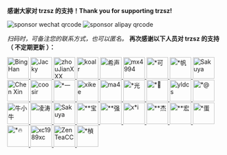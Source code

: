**感谢大家对 trzsz 的支持！Thank you for supporting trzsz!**

![sponsor wechat qrcode](https://trzsz.github.io/images/sponsor_wechat.jpg)
![sponsor alipay qrcode](https://trzsz.github.io/images/sponsor_alipay.jpg)

_扫码时，可备注您的联系方式，也可以匿名。_ **再次感谢以下人员对 trzsz 的支持（ 不定期更新 ）：**

<a href="https://github.com/BrightXiaoHan">
  <img src="https://github.com/BrightXiaoHan.png" alt="Bing Han" title="Bing Han" width="50" height="50">
</a>
<a href="https://github.com/zzlyzq">
  <img src="https://github.com/zzlyzq.png" alt="Jacky" title="Jacky" width="50" height="50">
</a>
<a href="https://github.com/zhouJianXXX">
  <img src="https://github.com/zhouJianXXX.png" alt="zhouJianXXX" title="zhouJianXXX" width="50" height="50">
</a>
<a href="https://github.com/zema1">
  <img src="https://github.com/zema1.png" alt="koalr" title="koalr" width="50" height="50">
</a>
<a href="https://github.com/pmzgit">
  <img src="https://github.com/pmzgit.png" alt="希声" title="希声" width="50" height="50">
</a>
<a href="https://github.com/mx4994">
  <img src="https://github.com/mx4994.png" alt="mx4994" title="mx4994" width="50" height="50">
</a>
<a href="#">
  <img src="https://trzsz.github.io/images/github.jpg" alt="*可" title="*可" width="50" height="50">
</a>
<a href="#">
  <img src="https://trzsz.github.io/images/github.jpg" alt="*帆" title="*帆" width="50" height="50">
</a>
<a href="https://github.com/GeekDuanLian">
  <img src="https://github.com/GeekDuanLian.png" alt="Sakuya" title="Sakuya" width="50" height="50">
</a>
<a href="https://github.com/irexyc">
  <img src="https://github.com/irexyc.png" alt="Chen Xin" title="Chen Xin" width="50" height="50">
</a>
<a href="https://github.com/coosir">
  <img src="https://github.com/coosir.png" alt="coosir" title="coosir" width="50" height="50">
</a>
<a href="#">
  <img src="https://trzsz.github.io/images/github.jpg" alt="*一" title="*一" width="50" height="50">
</a>
<a href="https://github.com/xikee">
  <img src="https://github.com/xikee.png" alt="xikee" title="xikee" width="50" height="50">
</a>
<a href="https://github.com/Maysec">
  <img src="https://github.com/Maysec.png" alt="ma4" title="ma4" width="50" height="50">
</a>
<a href="#">
  <img src="https://trzsz.github.io/images/github.jpg" alt="*光" title="*光" width="50" height="50">
</a>
<a href="#">
  <img src="https://trzsz.github.io/images/github.jpg" alt="*&#xABED;" title="*&#xABED;" width="50" height="50">
</a>
<a href="https://github.com/yldcs">
  <img src="https://github.com/yldcs.png" alt="yldcs" title="yldcs" width="50" height="50">
</a>
<a href="#">
  <img src="https://trzsz.github.io/images/github.jpg" alt="*@" title="*@" width="50" height="50">
</a>
<a href="https://github.com/zjl1985">
  <img src="https://github.com/zjl1985.png" alt="牛小牛" title="牛小牛" width="50" height="50">
</a>
<a href="https://github.com/lingtaolf">
  <img src="https://github.com/lingtaolf.png" alt="凌涛" title="凌涛" width="50" height="50">
</a>
<a href="https://github.com/GeekDuanLian">
  <img src="https://github.com/GeekDuanLian.png" alt="Sakuya" title="Sakuya" width="50" height="50">
</a>
<a href="#">
  <img src="https://trzsz.github.io/images/github.jpg" alt="**宝" title="**宝" width="50" height="50">
</a>
<a href="#">
  <img src="https://trzsz.github.io/images/github.jpg" alt="**强" title="**强" width="50" height="50">
</a>
<a href="#">
  <img src="https://trzsz.github.io/images/github.jpg" alt="x*i" title="x*i" width="50" height="50">
</a>
<a href="#">
  <img src="https://trzsz.github.io/images/github.jpg" alt="**杰" title="**杰" width="50" height="50">
</a>
<a href="#">
  <img src="https://trzsz.github.io/images/github.jpg" alt="**宏" title="**宏" width="50" height="50">
</a>
<a href="#">
  <img src="https://trzsz.github.io/images/github.jpg" alt="*蛋" title="*蛋" width="50" height="50">
</a>
<a href="#">
  <img src="https://trzsz.github.io/images/github.jpg" alt="*🔥" title="*🔥" width="50" height="50">
</a>
<a href="https://github.com/xc1989xc">
  <img src="https://github.com/xc1989xc.png" alt="xc1989xc" title="xc1989xc" width="50" height="50">
</a>
<a href="https://github.com/Muffeter">
  <img src="https://github.com/Muffeter.png" alt="ZenTeaCC" title="ZenTeaCC" width="50" height="50">
</a>
<a href="#">
  <img src="https://trzsz.github.io/images/github.jpg" alt="*楨" title="*楨" width="50" height="50">
</a>
